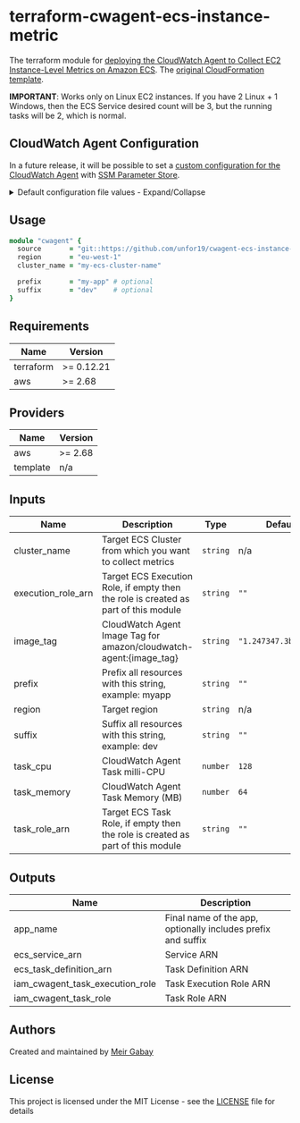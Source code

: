 # terraform-cwagent-ecs-instance-metric

The terraform module for [deploying the CloudWatch Agent to Collect EC2 Instance-Level Metrics on Amazon ECS](https://docs.aws.amazon.com/AmazonCloudWatch/latest/monitoring/deploy-container-insights-ECS-instancelevel.html#deploy-container-insights-ECS-instancelevel-quickstart). The [original CloudFormation template](https://raw.githubusercontent.com/aws-samples/amazon-cloudwatch-container-insights/latest/ecs-task-definition-templates/deployment-mode/daemon-service/cwagent-ecs-instance-metric/cloudformation-quickstart/cwagent-ecs-instance-metric-cfn.tpl).

**IMPORTANT**: Works only on Linux EC2 instances. If you have 2 Linux + 1 Windows, then the ECS Service desired count will be 3, but the running tasks will be 2, which is normal.


## CloudWatch Agent Configuration

In a future release, it will be possible to set a [custom configuration for the CloudWatch Agent](https://docs.aws.amazon.com/AmazonCloudWatch/latest/monitoring/deploy-container-insights-ECS-instancelevel.html#:~:text=Advanced%20Configuration) with [SSM Parameter Store](https://docs.aws.amazon.com/systems-manager/latest/userguide/systems-manager-parameter-store.html).

<details>

<summary>Default configuration file values - Expand/Collapse</summary>

- region (AWS Region)
- metrics_collection_interval (Seconds)
- force_flush_interval (Seconds)
- endpoint_override (Omitted)

```json
{
    "agent": {
        "region": "your-aws-region"
    },
    "logs": {
        "metrics_collected": {
            "ecs": {
                "metrics_collection_interval": 60
            }
        },
        "force_flush_interval": 5
    }
}
```

</details>

## Usage

```ruby
module "cwagent" {
  source       = "git::https://github.com/unfor19/cwagent-ecs-instance-metric-terraform.git"
  region       = "eu-west-1"
  cluster_name = "my-ecs-cluster-name"

  prefix       = "my-app" # optional
  suffix       = "dev"    # optional
}
```

<!-- terraform_docs_start -->

## Requirements

| Name | Version |
|------|---------|
| terraform | >= 0.12.21 |
| aws | >= 2.68 |

## Providers

| Name | Version |
|------|---------|
| aws | >= 2.68 |
| template | n/a |

## Inputs

| Name | Description | Type | Default | Required |
|------|-------------|------|---------|:--------:|
| cluster_name | Target ECS Cluster from which you want to collect metrics | `string` | n/a | yes |
| execution_role_arn | Target ECS Execution Role, if empty then the role is created as part of this module | `string` | `""` | no |
| image_tag | CloudWatch Agent Image Tag for amazon/cloudwatch-agent:{image_tag} | `string` | `"1.247347.3b250378"` | no |
| prefix | Prefix all resources with this string, example: myapp | `string` | `""` | no |
| region | Target region | `string` | n/a | yes |
| suffix | Suffix all resources with this string, example: dev | `string` | `""` | no |
| task_cpu | CloudWatch Agent Task milli-CPU | `number` | `128` | no |
| task_memory | CloudWatch Agent Task Memory (MB) | `number` | `64` | no |
| task_role_arn | Target ECS Task Role, if empty then the role is created as part of this module | `string` | `""` | no |

## Outputs

| Name | Description |
|------|-------------|
| app_name | Final name of the app, optionally includes prefix and suffix |
| ecs_service_arn | Service ARN |
| ecs_task_definition_arn | Task Definition ARN |
| iam_cwagent_task_execution_role | Task Execution Role ARN |
| iam_cwagent_task_role | Task Role ARN |

<!-- terraform_docs_end -->

## Authors

Created and maintained by [Meir Gabay](https://github.com/unfor19)

## License

This project is licensed under the MIT License - see the [LICENSE](https://github.com/unfor19/cwagent-ecs-instance-metric-terraform/blob/master/LICENSE) file for details

